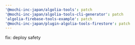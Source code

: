 ```yaml
---
'@mochi-inc-japan/algolia-tools': patch 
'@mochi-inc-japan/algolia-tools-cli-generator': patch
'algolia-firebase-tools-example': patch
'@mochi-inc-japan/plugin-algolia-tools-firestore': patch
---
```


fix: deploy safety

